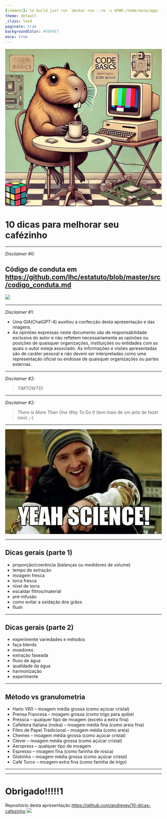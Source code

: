 ```yaml
---
[comment]: to build just run `docker run --rm -v $PWD:/home/marp/app/ -e MARP_USER="$(id -u):$(id -g)" -e LANG=$LANG marpteam/marp-cli *.md`
theme: default
_class: lead
paginate: true
backgroundColor: #F8F9E7
marp: true
---
```


<!--
footer: Repositório desta apresentação https://github.com/andreyev/10-dicas-cafezinho
-->
![bg left:40% 80%](./images/capivara.png)

# **10 dicas para melhorar seu cafézinho**


---
<!--
header: 10 dicas para melhorar seu cafézinho
footer: Repositório desta apresentação https://github.com/andreyev/10-dicas-cafezinho
-->

_Disclaimer_ #0:

## Código de conduta em https://github.com/lhc/estatuto/blob/master/src/codigo_conduta.md
![](https://api.qrserver.com/v1/create-qr-code/?size=150x150&data=https://github.com/lhc/estatuto/blob/master/src/codigo_conduta.md)

---

_Disclaimer_ #1:
- Uma GIA(ChatGPT-4) auxiliou a confecção desta apresentação e das imagens.
- As opiniões expressas neste documento são de responsabilidade exclusiva do autor e não refletem necessariamente as opiniões ou posições de quaisquer organizações, instituições ou entidades com as quais o autor esteja associado. As informações e visões apresentadas são de caráter pessoal e não devem ser interpretadas como uma representação oficial ou endosse de quaisquer organizações ou partes externas.

---

_Disclaimer_ #2:
> _TIMTOWTDI_

---

_Disclaimer_ #2:
> _There Is More Than One Way To Do It_ (tem mais de um jeito de fazer isso) ;-)

---
![bg 50%](./images/science.jpeg)
<!--
footer: 'fonte da imagem: https://br.pinterest.com/pin/432486370452429986/'
-->

---

<!--
header: 10 dicas para melhorar seu cafézinho
footer: Repositório desta apresentação https://github.com/andreyev/10-dicas-cafezinho
-->

## Dicas gerais (parte 1)
* proporção/coerência (balanças ou medidores de volume)
* tempo de extração
* moagem fresca
* torra fresca
* nível de torra
* escaldar filtros/material
* pré-infusão
* como evitar a oxidação dos grãos
* flush

---

## Dicas gerais (parte 2)
* experimente variedades e métodos
* faça blends
* moedores
* extração faseada
* fluxo de água
* qualidade da água
* harmonização
* experimente

---

## Método vs granulometria
* Hario V60 – moagem média grossa (como açúcar cristal)
* Prensa Francesa – moagem grossa (como trigo para quibe)
* Pressca – qualquer tipo de moagem (exceto a extra fina)
* Cafeteira Italiana (moka) – moagem média fina (como areia fina)
* Filtro de Papel Tradicional – moagem média (como areia)
* Chemex – moagem média grossa (como açúcar cristal)
* Clever – moagem média grossa (como açúcar cristal)
* Aeropress – qualquer tipo de moagem 
* Espresso – moagem fina (como farinha de rosca)
* Globinho – moagem média grossa (como açúcar cristal)
* Café Turco – moagem extra fina (como farinha de trigo)
<!--
footer: fonte: https://blog.ucoffee.com.br/moagem-do-cafe/
-->

---
<!--
header: 10 dicas para melhorar seu cafézinho
footer: Repositório desta apresentação https://github.com/andreyev/10-dicas-cafezinho
-->
---

# Obrigado!!!!!1
Repositório desta apresentação https://github.com/andreyev/10-dicas-cafezinho
![](https://api.qrserver.com/v1/create-qr-code/?size=150x150&data=https://github.com/andreyev/10-dicas-cafezinho)
